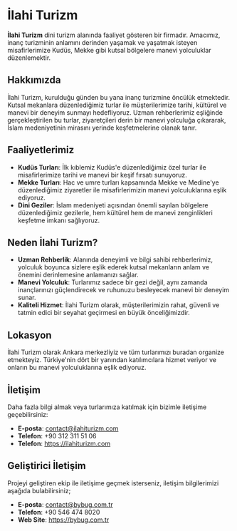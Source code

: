 # İlahi Turizm

**İlahi Turizm** dini turizm alanında faaliyet gösteren bir firmadır. Amacımız, inanç turizminin anlamını derinden yaşamak ve yaşatmak isteyen misafirlerimize Kudüs, Mekke gibi kutsal bölgelere manevi yolculuklar düzenlemektir.

## Hakkımızda

İlahi Turizm, kurulduğu günden bu yana inanç turizmine öncülük etmektedir. Kutsal mekanlara düzenlediğimiz turlar ile müşterilerimize tarihi, kültürel ve manevi bir deneyim sunmayı hedefliyoruz. Uzman rehberlerimiz eşliğinde gerçekleştirilen bu turlar, ziyaretçileri derin bir manevi yolculuğa çıkararak, İslam medeniyetinin mirasını yerinde keşfetmelerine olanak tanır.

## Faaliyetlerimiz

- **Kudüs Turları**: İlk kıblemiz Kudüs'e düzenlediğimiz özel turlar ile misafirlerimize tarihi ve manevi bir keşif fırsatı sunuyoruz.
- **Mekke Turları**: Hac ve umre turları kapsamında Mekke ve Medine'ye düzenlediğimiz ziyaretler ile misafirlerimizin manevi yolculuklarına eşlik ediyoruz.
- **Dini Geziler**: İslam medeniyeti açısından önemli sayılan bölgelere düzenlediğimiz gezilerle, hem kültürel hem de manevi zenginlikleri keşfetme imkanı sağlıyoruz.

## Neden İlahi Turizm?

- **Uzman Rehberlik**: Alanında deneyimli ve bilgi sahibi rehberlerimiz, yolculuk boyunca sizlere eşlik ederek kutsal mekanların anlam ve önemini derinlemesine anlamanızı sağlar.
- **Manevi Yolculuk**: Turlarımız sadece bir gezi değil, aynı zamanda inançlarınızı güçlendirecek ve ruhunuzu besleyecek manevi bir deneyim sunar.
- **Kaliteli Hizmet**: İlahi Turizm olarak, müşterilerimizin rahat, güvenli ve tatmin edici bir seyahat geçirmesi en büyük önceliğimizdir.

## Lokasyon

İlahi Turizm olarak Ankara merkezliyiz ve tüm turlarımızı buradan organize etmekteyiz. Türkiye'nin dört bir yanından katılımcılara hizmet veriyor ve onların bu manevi yolculuklarına eşlik ediyoruz.

## İletişim

Daha fazla bilgi almak veya turlarımıza katılmak için bizimle iletişime geçebilirsiniz:

- **E-posta**: contact@ilahiturizm.com
- **Telefon**: +90 312 311 51 06
- **Telefon**: https://ilahiturizm.com
## Geliştirici İletişim

Projeyi geliştiren ekip ile iletişime geçmek isterseniz, iletişim bilgilerimizi aşağıda bulabilirsiniz;

- **E-posta**: contact@bybug.com.tr
- **Telefon**: +90 546 474 8020
- **Web Site**: https://bybug.com.tr

